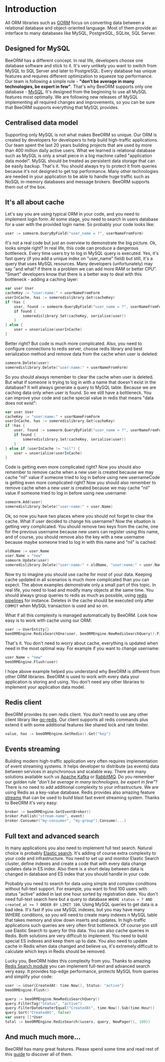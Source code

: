 # Introduction

All ORM libraries such as [GORM](https://gorm.io/) 
focus on converting data between a relational database and object-oriented language.
Most of them provide an interface to many databases like  MySQL, PostgreSQL, SQLite, SQL Server.

## Designed for MySQL

BeeORM has a different concept. In real life, developers choose one database software and stick to it.
It's very unlikely you want to switch from MySQL to SQL Server and later to PostgreSQL. 
Every database has unique features and requires different optimization to squeeze top performance.
Our team is following a simple rule - **"don't be average in many technologies, be expert in few"**.
That's why BeeORM supports only one database - [MySQL](https://www.mysql.com/). It's designed from
the beginning to use all MySQL features most optimally. We are following new releases of MySQL
implementing all required changes and improvements, so you can be sure that BeeORM supports everything that MySQL provides.

## Centralised data model

Supporting only MySQL is not what makes BeeORM so unique. Our ORM is created by developers for developers
to help build high-traffic applications. Our team spent the last 20 years
building projects that are used by more than 400 million daily active users. What we learned
is relational database such as MySQL is only a small piece in a big machine called 
"application data model". MySQL should be treated as persistent data storage that can be easily backup. That's it. You should always try to protect it from queries because it's not designed to
get top performance. Many other technologies are needed in your application to be able
to handle huge traffic such as NoSQL in-memory databases and message brokers. BeeORM supports them out
of the box.

## It's all about cache

Let's say you are using typical ORM in your code, and you need to implement login form.
At some stage, you need to search in users database for a user with the provided login name.
So probably your code looks like:

```go
user := someorm.QueryByField("user_name = ?", userNameFromForm)
```

It's not a real code but just an overview to demonstrate the big picture.
Ok, looks simple right? In real life, this code can produce a dangerous bottleneck.
Every time users try to log in MySQL query is executed. Yes, it's fast query 
(if you add a unique index on "user_name" field) but still, it's a query that uses MySQL resources.
Many developers (unfortunately) may say "and what? if there is a problem we can add more RAM or better CPU".
"Smart" developers know that there is a better way to deal with this bottleneck - adding a caching layer:

```go
var user User
cacheKey := "user:name:" + userNameFromForm
userInCache, has := someredislibrary.Get(cacheKey)
if !has {
    user, found := someorm.QueryByField("user_name = ?", userNameFromForm)
    if found {
        someredislibrary.Set(cacheKey, serialise(user))    
    }
} else {
    user = unserialise(userInCache)
}
```

Better right? But code is much more complicated. Also, you need to configure connections
to redis server, choose redis library and best serialization method and remove data from the cache when user 
is deleted:

```go
someorm.Delete(user)
someredislibrary.Delete("user:name:" + userNameFromForm)
```

So you should always remember to clear the cache when user is deleted. 
But what if someone is trying to log in with a name that doesn't exist in the database?
It will always generate a query to MySQL table. Because we are caching data only when user is found.
So we still have a bottleneck. You can improve your code and cache special value in redis that
means "data does not exist":

```go
var user User
cacheKey := "user:name:" + userNameFromForm
userInCache, has := someredislibrary.Get(cacheKey)
if !has {
    user, found := someorm.QueryByField("user_name = ?", userNameFromForm)
    if found {
        someredislibrary.Set(cacheKey, serialise(user))    
    }
} else if (userInCache != "nil") {
    user = unserialise(userInCache)
}
```
Code is getting even more complicated right? Now you should also remember to remove cache
when a new user is created because we may cache "nil" value if someone tried to log in before using new 
usernameCode is getting even more complicated right? Now you should also remember to remove cache
when a new user is created because we may cache "nil" value if someone tried to log in before using new 
username:

```go
someorm.Add(user)
someredislibrary.Delete("user:name:" + user.Name)
```

Ok, so now you have two places where you should not forget to clear the cache. What if user decided
to change his username? Now the situation is getting very complicated. You should remove two keys from the cache,
one for the previous username because new users can register using this name, and of course, you should remove
also the key with a new username because maybe someone tried to log in with this name and "nil" is cached:

```go
oldName := user.Name
user.Name = "new"
someorm.Update(user)
someredislibrary.Delete("user:name:" + oldName, "user:name:" + user.Name)
```

Now try to imagine you should use cache for most of your data. Keeping cache updated in
all scenarios is much more complicated than you can expect. The above examples demonstrate only a small
part of this topic. In real life, you need to load and modify many objects at the same time.
You should always group queries to redis as much as possible, using [redis pipelines](https://redis.io/topics/pipelining)
for instance. Deletes in the cache should be executed only after `COMMIT` when MySQL transaction is used and so on.

What if all this complexity is managed automatically by BeeORM. Look how easy is to work with cache using our ORM:

```go
user := UserEntity{}
beeORMEngine.RedisSearchOne(user, beeORMEngine.NewRedisSearchQuery().FilterString("user_name", userNameFromForm))
```

That's it. You don't need to worry about cache, everything is updated when need in the most optimal way.
For example if you want to change username:

```go
user.Name = "new"
beeORMEngine.Flush(user)
```

I hope above example helped you understand why BeeORM is different from other ORM libraries. BeeORM
is used to work with every data your application is storing and using. You don't need any other libraries to
implement your application data model.

## Redis client

BeeORM provides its own redis client. You don't need to use any other client library like
[go-redis](https://github.com/go-redis/redis). Our client supports all redis commands plus extend
it with some additional features like shared lock and rate limiter.

```go
value, has := beeORMEngine.GetRedis().Get("key")
```

## Events streaming

Building modern high-traffic application very often requires 
implementation of event streaming systems. It helps developer to distribute (as events) 
data between services in asynchronous and scalable way. There are many 
solutions available such us [Apache Kafka](https://kafka.apache.org/) or 
[RabbitMQ](https://www.rabbitmq.com/). Do you remember our golden rule 
*"don't be average in many technologies, be expert in few"*? There is no need to add
additional complexity to your infrastructure. We are using Redis as a key-value database.
Redis provides also amazing feature [streams](https://redis.io/topics/streams-intro) that
can be used to build blast fast event streaming system. Thanks to BeeORM it's very easy:

```go
broker := beeORMEngine.GetEventBroker()
broker.Publish("stream-name", event)
broker.Consumer("my-consumer", "my-group").Consume(...)
```

## Full text and advanced search

In many applications you also need to implement full text search.
Natural choice is probably [Elastic search](https://www.elastic.co/). 
It's adding of course extra complexity to your code and infrastructure.
You need to set up and monitor Elastic Search cluster, define indexes 
and create a code that with every data change updates data in ES index. 
Also there is a short delay between data is changed in database and ES index 
that you should handle in your code. 

Probably you need to search for data using simple and complex conditions without
full-text support. For example, you want to find 100 users with status "active" 
added in last one hour sorted by registration date. You don't need full-text search here
but a query to database `WHERE status = ? AND created_at >= ? ORDER BY LIMIT 100`.
Using MySQL queries to get data is a bad idea. It's fast if you use MySQL indexes, 
but you may have many WHERE conditions, so you will need to create many 
indexes n MySQL table that takes memory and slow down inserts and updates. In high-traffic
applications such queries are very often first bottleneck. Of course yon still
use Elastic Search to query for this data. You can also cache queries in Redis.
Both solutions are very difficult to implement. You need to build special ES indexes and keep
them up to date. You also need to update cache in Redis when data changed and believe us, it's
extremely difficult to calculate which keys in Redis should be removed.

Lucky you, BeeORM hides this complexity from you. Thanks to amazing 
[Redis Search module](https://github.com/RediSearch/RediSearch) you can implement 
full-text and advanced search very easy. It provides top-edge performance, protects MySQL
from queries and simplify your code:

```go
user := &User{CreatedAt: time.Now(), Status: "active"}
beeORMEngine.Flush()

query := beeORMEngine.NewRedisSearchQuery()
query.FilterTag("Status", "active")
query.FilterDateGreaterEqual("CreatedAt", time.Now().Sub(time.Hour))
query.Sort("CreatedAt", false)
var users []*User
total := beeORMEngine.RedisSearch(&users, query, NewPager(1, 100))
```

## And much much more...

BeeORM has many great features. Please spend some time and read rest of this
[guide](/guide/registry.html) to discover all of them.
